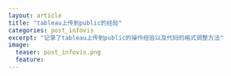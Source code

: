 ```yaml
---
layout: article
title: "tableau上传到public的经验"
categories: post_infovis
excerpt: "记录了tableau上传到public的操作经验以及代码的格式调整方法"
image:
  teaser: post_infovis.png
  feature: 
---
```

<div class="col-md-9" markdown="1" >

</div>